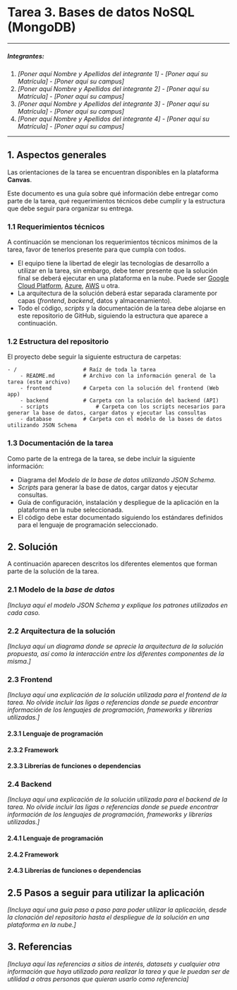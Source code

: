 # Tarea 3. Bases de datos NoSQL (MongoDB)

---

##### Integrantes:
1. *[Poner aquí Nombre y Apellidos del integrante 1]* - *[Poner aquí su Matrícula]* - *[Poner aquí su campus]*
2. *[Poner aquí Nombre y Apellidos del integrante 2]* - *[Poner aquí su Matrícula]* - *[Poner aquí su campus]*
3. *[Poner aquí Nombre y Apellidos del integrante 3]* - *[Poner aquí su Matrícula]* - *[Poner aquí su campus]*
4. *[Poner aquí Nombre y Apellidos del integrante 4]* - *[Poner aquí su Matrícula]* - *[Poner aquí su campus]*

---
## 1. Aspectos generales

Las orientaciones de la tarea se encuentran disponibles en la plataforma **Canvas**.

Este documento es una guía sobre qué información debe entregar como parte de la tarea, qué requerimientos técnicos debe cumplir y la estructura que debe seguir para organizar su entrega.


### 1.1 Requerimientos técnicos

A continuación se mencionan los requerimientos técnicos mínimos de la tarea, favor de tenerlos presente para que cumpla con todos.

* El equipo tiene la libertad de elegir las tecnologías de desarrollo a utilizar en la tarea, sin embargo, debe tener presente que la solución final se deberá ejecutar en una plataforma en la nube. Puede ser  [Google Cloud Platform](https://cloud.google.com/?hl=es), [Azure](https://azure.microsoft.com/en-us/), [AWS](https://aws.amazon.com/es/free/) u otra.
* La arquitectura de la solución deberá estar separada claramente por capas (*frontend*, *backend*, datos y almacenamiento).
* Todo el código, *scripts* y la documentación de la tarea debe alojarse en este repositorio de GitHub, siguiendo la estructura que aparece a continuación.

### 1.2 Estructura del repositorio

El proyecto debe seguir la siguiente estructura de carpetas:
```
- / 			        # Raíz de toda la tarea
    - README.md			# Archivo con la información general de la tarea (este archivo)
    - frontend			# Carpeta con la solución del frontend (Web app)
    - backend			# Carpeta con la solución del backend (API)
    - scripts		        # Carpeta con los scripts necesarios para generar la base de datos, cargar datos y ejecutar las consultas
    - database			# Carpeta con el modelo de la bases de datos utilizando JSON Schema

```

### 1.3 Documentación de la tarea

Como parte de la entrega de la tarea, se debe incluir la siguiente información:

* Diagrama del *Modelo de la base de datos utilizando JSON Schema*.
* *Scripts* para generar la base de datos, cargar datos y ejecutar consultas.
* Guía de configuración, instalación y despliegue de la aplicación en la plataforma en la nube  seleccionada.
* El código debe estar documentado siguiendo los estándares definidos para el lenguaje de programación seleccionado.

## 2. Solución

A continuación aparecen descritos los diferentes elementos que forman parte de la solución de la tarea.

### 2.1 Modelo de la *base de datos* 

*[Incluya aquí el modelo JSON Schema y explique los patrones utilizados en cada caso.*

### 2.2 Arquitectura de la solución

*[Incluya aquí un diagrama donde se aprecie la arquitectura de la solución propuesta, así como la interacción entre los diferentes componentes de la misma.]*

### 2.3 Frontend

*[Incluya aquí una explicación de la solución utilizada para el frontend de la tarea. No olvide incluir las ligas o referencias donde se puede encontrar información de los lenguajes de programación, frameworks y librerías utilizadas.]*

#### 2.3.1 Lenguaje de programación
#### 2.3.2 Framework
#### 2.3.3 Librerías de funciones o dependencias

### 2.4 Backend

*[Incluya aquí una explicación de la solución utilizada para el backend de la tarea. No olvide incluir las ligas o referencias donde se puede encontrar información de los lenguajes de programación, frameworks y librerías utilizadas.]*

#### 2.4.1 Lenguaje de programación
#### 2.4.2 Framework
#### 2.4.3 Librerías de funciones o dependencias

## 2.5 Pasos a seguir para utilizar la aplicación

*[Incluya aquí una guía paso a paso para poder utilizar la aplicación, desde la clonación del repositorio hasta el despliegue de la solución en una plataforma en la nube.]*

## 3. Referencias

*[Incluya aquí las referencias a sitios de interés, datasets y cualquier otra información que haya utilizado para realizar la tarea y que le puedan ser de utilidad a otras personas que quieran usarlo como referencia]*
